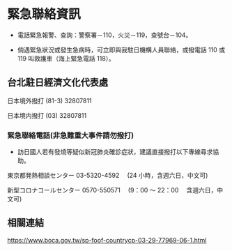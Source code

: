 # 緊急聯絡資訊

- 電話緊急報警、查詢：警察署－110，火災－119，查號台－104。

- 倘遇緊急狀況或發生急病時，可立即與我駐日機構人員聯絡，或撥電話 110 或 119 叫救護車（海上緊急電話 118）。

## 台北駐日經濟文化代表處

日本境外撥打 (81-3) 32807811

日本境内撥打 (03) 32807811

### 緊急聯絡電話(非急難重大事件請勿撥打)

- 訪日國人若有發燒等疑似新冠肺炎確診症狀，建議直接撥打以下專線尋求協助。

東京都発熱相談センター
03-5320-4592 　(24 小時，含週六日，中文可)

新型コロナコールセンター
0570-550571 　(9：00 ～ 22：00 　含週六日，中文可)

## 相關連結

https://www.boca.gov.tw/sp-foof-countrycp-03-29-77969-06-1.html

